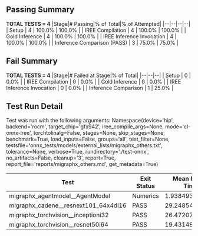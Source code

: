 ## Passing Summary

**TOTAL TESTS = 4**
|Stage|# Passing|% of Total|% of Attempted|
|--|--|--|--|
| Setup | 4 | 100.0% | 100.0% |
| IREE Compilation | 4 | 100.0% | 100.0% |
| Gold Inference | 4 | 100.0% | 100.0% |
| IREE Inference Invocation | 4 | 100.0% | 100.0% |
| Inference Comparison (PASS) | 3 | 75.0% | 75.0% |
## Fail Summary

**TOTAL TESTS = 4**
|Stage|# Failed at Stage|% of Total|
|--|--|--|
| Setup | 0 | 0.0% |
| IREE Compilation | 0 | 0.0% |
| Gold Inference | 0 | 0.0% |
| IREE Inference Invocation | 0 | 0.0% |
| Inference Comparison | 1 | 25.0% |
## Test Run Detail
Test was run with the following arguments:
Namespace(device='hip', backend='rocm', target_chip='gfx942', iree_compile_args=None, mode='cl-onnx-iree', torchtolinalg=False, stages=None, skip_stages=None, benchmark=True, load_inputs=False, groups='all', test_filter=None, testsfile='onnx_tests/models/external_lists/migraphx_others.txt', tolerance=None, verbose=True, rundirectory='./test-onnx', no_artifacts=False, cleanup='3', report=True, report_file='reports/migraphx_others.md', get_metadata=True)

| Test | Exit Status | Mean Benchmark Time (ms) | Notes |
|--|--|--|--|
| migraphx_agentmodel__AgentModel | Numerics | 1.938493521441236 | |
| migraphx_cadene__resnext101_64x4di16 | PASS | 29.248540857224725 | |
| migraphx_torchvision__inceptioni32 | PASS | 26.4720733559196 | |
| migraphx_torchvision__resnet50i64 | PASS | 19.431489017464354 | |

